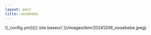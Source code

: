 ```yaml
---
layout: post
title: nosébebé
---
```


![_config.yml]({{ site.baseurl }}/images/bmr20241208_nosebebe.jpeg)
